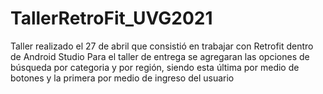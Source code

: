 # TallerRetroFit_UVG2021
Taller realizado el 27 de abril que consistió en trabajar con Retrofit dentro de Android Studio
Para el taller de entrega se agregaran las opciones de búsqueda por categoria y por región, siendo
esta última por medio de botones y la primera por medio de ingreso del usuario
